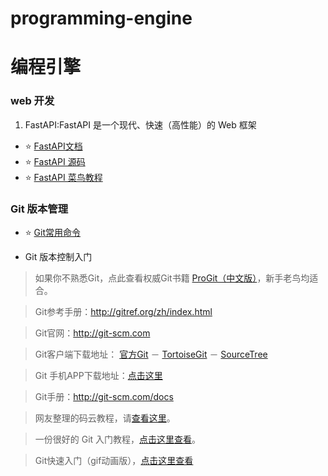 # programming-engine
# 编程引擎



### web 开发

1. FastAPI:FastAPI 是一个现代、快速（高性能）的 Web 框架
- ⭐️ [FastAPI文档](https://fastapi.tiangolo.com/)
- ⭐️ [FastAPI 源码](https://github.com/tiangolo/fastapi/)
- ⭐️ [FastAPI 菜鸟教程](https://www.runoob.com/fastapi/fastapi-tutorial.html)








### Git 版本管理
- ⭐️ [Git常用命令](Git/Git常用命令.md)

- Git 版本控制入门

>如果你不熟悉Git，点此查看权威Git书籍 [ProGit（中文版）](https://gitee.com/progit)，新手老鸟均适合。

>Git参考手册：http://gitref.org/zh/index.html

>Git官网：http://git-scm.com

>Git客户端下载地址： [官方Git](http://git-scm.com/downloads) － [TortoiseGit](http://tortoisegit.org/download/)  － [SourceTree](https://www.sourcetreeapp.com/) 

>Git 手机APP下载地址：[点击这里](http://gitee.com/appclient)

>Git手册：http://git-scm.com/docs

>网友整理的码云教程，请[查看这里](http://gitee.com/oschina/git-osc/wikis/%E5%B8%AE%E5%8A%A9#继续阅读)。

>一份很好的 Git 入门教程，[点击这里查看](http://www.liaoxuefeng.com/wiki/0013739516305929606dd18361248578c67b8067c8c017b000/001373962845513aefd77a99f4145f0a2c7a7ca057e7570000)。

>Git快速入门（gif动画版），[点击这里查看](http://gitee.com/wzw/git-quick-start)




